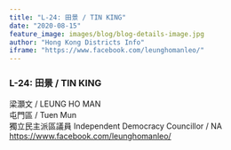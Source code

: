 ```yaml
---
title: "L-24: 田景 / TIN KING"
date: "2020-08-15"
feature_image: images/blog/blog-details-image.jpg
author: "Hong Kong Districts Info"
iframe: "https://www.facebook.com/leunghomanleo/"
---
```


### L-24: 田景 / TIN KING  
梁灝文 / LEUNG HO MAN  
屯門區 / Tuen Mun  
獨立民主派區議員 Independent Democracy Councillor / NA  
https://www.facebook.com/leunghomanleo/
